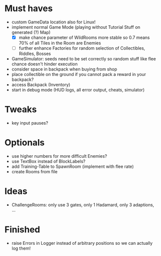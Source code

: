 # Must haves #
- custom GameData location also for Linux!
- implement normal Game Mode (playing without Tutorial Stuff on generated (?) Map)
  - [x] make chance parameter of WildRooms more stable so 0.7 means 70% of 
  all Tiles in the Room are Enemies
  - [ ] further enhance Factories for random selection of Collectibles, Riddles, Bosses 
- GameSimulator: seeds need to be set correctly so random stuff like flee chance doesn't hinder execution
- consider space in backpack when buying from shop
- place collectible on the ground if you cannot pack a reward in your backpack?
- access Backpack (Inventory)
- start in debug mode (HUD logs, all error output, cheats, simulator)

# Tweaks #
- key input pauses?

# Optionals #

- use higher numbers for more difficult Enemies?
- use TextBox instead of BlockLabels?
- add Training-Table to SpawnRoom (implement with flee rate)
- create Rooms from file


# Ideas #
- ChallengeRooms: only use 3 gates, only 1 Hadamard, only 3 adaptions, ...

# Finished #
- raise Errors in Logger instead of arbitrary positions so we can actually log them!
